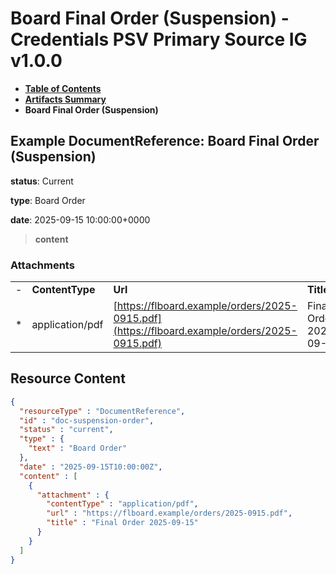 # Board Final Order (Suspension) - Credentials PSV Primary Source IG v1.0.0

* [**Table of Contents**](toc.md)
* [**Artifacts Summary**](artifacts.md)
* **Board Final Order (Suspension)**

## Example DocumentReference: Board Final Order (Suspension)

**status**: Current

**type**: Board Order

**date**: 2025-09-15 10:00:00+0000

> **content**

### Attachments

| | | | |
| :--- | :--- | :--- | :--- |
| - | **ContentType** | **Url** | **Title** |
| * | application/pdf | [https://flboard.example/orders/2025-0915.pdf](https://flboard.example/orders/2025-0915.pdf) | Final Order 2025-09-15 |




## Resource Content

```json
{
  "resourceType" : "DocumentReference",
  "id" : "doc-suspension-order",
  "status" : "current",
  "type" : {
    "text" : "Board Order"
  },
  "date" : "2025-09-15T10:00:00Z",
  "content" : [
    {
      "attachment" : {
        "contentType" : "application/pdf",
        "url" : "https://flboard.example/orders/2025-0915.pdf",
        "title" : "Final Order 2025-09-15"
      }
    }
  ]
}

```
